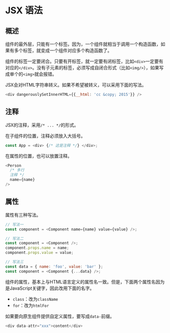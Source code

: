 # JSX 语法

## 概述

组件的最外层，只能有一个标签。因为，一个组件就相当于调用一个构造函数，如果有多个标签，就变成一个组件对应多个构造函数了。

组件的标签一定要闭合。只要有开标签，就一定要有闭标签，比如`<div>`一定要有对应的`</div>`。没有子元素的标签，必须写成自闭合形式（比如`<img/>`），如果写成单个的`<img>`就会报错。

JSX会对HTML字符串转义。如果不希望被转义，可以采用下面的写法。

```javascript
<div dangerouslySetInnerHTML={{__html: 'cc &copy; 2015'}} />
```

## 注释

JSX的注释，采用`/* ... */`的形式。

在子组件的位置，注释必须放入大括号。

```javascript
const App = <div> {/* 这是注释 */} </div>;
```

在属性的位置，也可以放置注释。

```javascript
<Person
  /* 多行
  注释 */
  name={name}
/>
```

## 属性

属性有三种写法。

```javascript
// 写法一
const component = <Component name={name} value={value} />;

// 写法二
const component = <Component />;
component.props.name = name;
component.props.value = value;

// 写法三
const data = { name: 'foo', value: 'bar' };
const component = <Component {...data} />;
```

组件的属性，基本上与HTML语言定义的属性名一致。但是，下面两个属性名因为是JavaScript关键字，因此改用下面的名字。

- `class`：改为`className`
- `for`：改为`htmlFor`

如果要向原生组件提供自定义属性，要写成`data-`前缀。

```javascript
<div data-attr="xxx">content</div>
```
